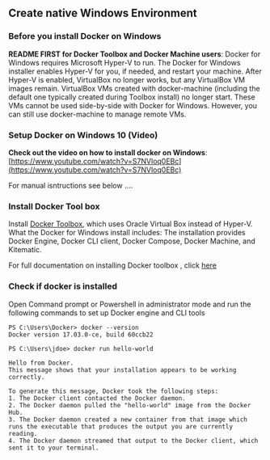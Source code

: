## Create native Windows Environment

### Before you install Docker on Windows 

**README FIRST for Docker Toolbox and Docker Machine users**: Docker for Windows requires Microsoft Hyper-V to run. The Docker for Windows installer enables Hyper-V for you, if needed, and restart your machine. After Hyper-V is enabled, VirtualBox no longer works, but any VirtualBox VM images remain. VirtualBox VMs created with docker-machine (including the default one typically created during Toolbox install) no longer start. These VMs cannot be used side-by-side with Docker for Windows. However, you can still use docker-machine to manage remote VMs. 

  
### Setup Docker on Windows 10 (Video) 
**Check out the video on how to install docker on Windows**:[https://www.youtube.com/watch?v=S7NVloq0EBc](https://www.youtube.com/watch?v=S7NVloq0EBc)

For manual isntructions see below .... 

### Install Docker Tool box 

Install [Docker Toolbox](https://docs.docker.com/toolbox/overview/), which uses Oracle Virtual Box instead of Hyper-V. 
What the Docker for Windows install includes: The installation provides Docker Engine, Docker CLI client, Docker Compose, Docker Machine, and Kitematic.

For  full documentation on installing Docker toolbox , click [here](https://docs.docker.com/toolbox/toolbox_install_windows/#step-2-install-docker-toolbox)

### Check if docker is installed 

Open Command prompt or Powershell in administrator mode and run the following commands to set up Docker engine and CLI tools

 ```
PS C:\Users\Docker> docker --version
Docker version 17.03.0-ce, build 60ccb22

PS C:\Users\jdoe> docker run hello-world

Hello from Docker.
This message shows that your installation appears to be working correctly.

To generate this message, Docker took the following steps:
1. The Docker client contacted the Docker daemon.
2. The Docker daemon pulled the "hello-world" image from the Docker Hub.
3. The Docker daemon created a new container from that image which runs the executable that produces the output you are currently reading.
4. The Docker daemon streamed that output to the Docker client, which sent it to your terminal.
```
